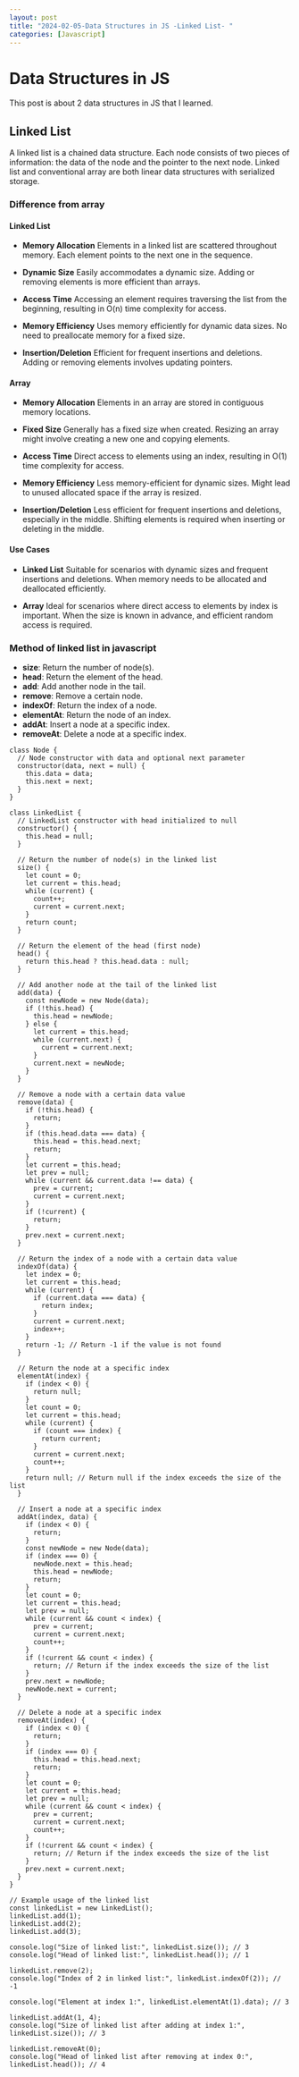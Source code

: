 ```yaml
---
layout: post
title: "2024-02-05-Data Structures in JS -Linked List- "
categories: [Javascript]
---
```



# Data Structures in JS

 This post is about 2 data structures in JS that I learned. 

## Linked List
A linked list is a chained data structure. Each node consists of two pieces of information: the data of the node and the pointer to the next node. Linked list and conventional array are both linear data structures with serialized storage.

### Difference from array

#### Linked List

- **Memory Allocation**
Elements in a linked list are scattered throughout memory.
Each element points to the next one in the sequence.

- **Dynamic Size**
Easily accommodates a dynamic size.
Adding or removing elements is more efficient than arrays.

- **Access Time**
Accessing an element requires traversing the list from the beginning, resulting in O(n) time complexity for access.

- **Memory Efficiency**
Uses memory efficiently for dynamic data sizes.
No need to preallocate memory for a fixed size.

- **Insertion/Deletion**
Efficient for frequent insertions and deletions.
Adding or removing elements involves updating pointers.

#### Array
- **Memory Allocation**
Elements in an array are stored in contiguous memory locations.

- **Fixed Size**
Generally has a fixed size when created.
Resizing an array might involve creating a new one and copying elements.

- **Access Time**
Direct access to elements using an index, resulting in O(1) time complexity for access.

- **Memory Efficiency**
Less memory-efficient for dynamic sizes.
Might lead to unused allocated space if the array is resized.

- **Insertion/Deletion**
Less efficient for frequent insertions and deletions, especially in the middle.
Shifting elements is required when inserting or deleting in the middle.

#### Use Cases

- **Linked List**
Suitable for scenarios with dynamic sizes and frequent insertions and deletions.
When memory needs to be allocated and deallocated efficiently.

- **Array**
Ideal for scenarios where direct access to elements by index is important.
When the size is known in advance, and efficient random access is required.

### Method of linked list in javascript

- **size**: Return the number of node(s).
- **head**: Return the element of the head.
- **add**: Add another node in the tail.
- **remove**: Remove a certain node.
- **indexOf**: Return the index of a node.
- **elementAt**: Return the node of an index.
- **addAt**: Insert a node at a specific index.
- **removeAt**: Delete a node at a specific index.

```
class Node {
  // Node constructor with data and optional next parameter
  constructor(data, next = null) {
    this.data = data;
    this.next = next;
  }
}

class LinkedList {
  // LinkedList constructor with head initialized to null
  constructor() {
    this.head = null;
  }

  // Return the number of node(s) in the linked list
  size() {
    let count = 0;
    let current = this.head;
    while (current) {
      count++;
      current = current.next;
    }
    return count;
  }

  // Return the element of the head (first node)
  head() {
    return this.head ? this.head.data : null;
  }

  // Add another node at the tail of the linked list
  add(data) {
    const newNode = new Node(data);
    if (!this.head) {
      this.head = newNode;
    } else {
      let current = this.head;
      while (current.next) {
        current = current.next;
      }
      current.next = newNode;
    }
  }

  // Remove a node with a certain data value
  remove(data) {
    if (!this.head) {
      return;
    }
    if (this.head.data === data) {
      this.head = this.head.next;
      return;
    }
    let current = this.head;
    let prev = null;
    while (current && current.data !== data) {
      prev = current;
      current = current.next;
    }
    if (!current) {
      return;
    }
    prev.next = current.next;
  }

  // Return the index of a node with a certain data value
  indexOf(data) {
    let index = 0;
    let current = this.head;
    while (current) {
      if (current.data === data) {
        return index;
      }
      current = current.next;
      index++;
    }
    return -1; // Return -1 if the value is not found
  }

  // Return the node at a specific index
  elementAt(index) {
    if (index < 0) {
      return null;
    }
    let count = 0;
    let current = this.head;
    while (current) {
      if (count === index) {
        return current;
      }
      current = current.next;
      count++;
    }
    return null; // Return null if the index exceeds the size of the list
  }

  // Insert a node at a specific index
  addAt(index, data) {
    if (index < 0) {
      return;
    }
    const newNode = new Node(data);
    if (index === 0) {
      newNode.next = this.head;
      this.head = newNode;
      return;
    }
    let count = 0;
    let current = this.head;
    let prev = null;
    while (current && count < index) {
      prev = current;
      current = current.next;
      count++;
    }
    if (!current && count < index) {
      return; // Return if the index exceeds the size of the list
    }
    prev.next = newNode;
    newNode.next = current;
  }

  // Delete a node at a specific index
  removeAt(index) {
    if (index < 0) {
      return;
    }
    if (index === 0) {
      this.head = this.head.next;
      return;
    }
    let count = 0;
    let current = this.head;
    let prev = null;
    while (current && count < index) {
      prev = current;
      current = current.next;
      count++;
    }
    if (!current && count < index) {
      return; // Return if the index exceeds the size of the list
    }
    prev.next = current.next;
  }
}

// Example usage of the linked list
const linkedList = new LinkedList();
linkedList.add(1);
linkedList.add(2);
linkedList.add(3);

console.log("Size of linked list:", linkedList.size()); // 3
console.log("Head of linked list:", linkedList.head()); // 1

linkedList.remove(2);
console.log("Index of 2 in linked list:", linkedList.indexOf(2)); // -1

console.log("Element at index 1:", linkedList.elementAt(1).data); // 3

linkedList.addAt(1, 4);
console.log("Size of linked list after adding at index 1:", linkedList.size()); // 3

linkedList.removeAt(0);
console.log("Head of linked list after removing at index 0:", linkedList.head()); // 4
```
